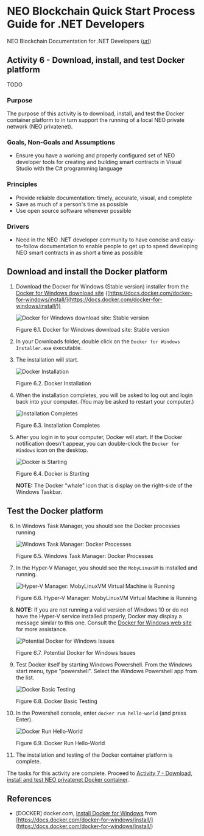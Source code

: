 # NEO Blockchain Quick Start Process Guide for .NET Developers

NEO Blockchain Documentation for .NET Developers ([url](https://github.com/mwherman2000/neo-windocs/tree/master/windocs))

## Activity 6 - Download, install, and test Docker platform

TODO

### Purpose

The purpose of this activity is to download, install, and test the Docker container platform to in turn support the running of a local NEO private network (NEO privatenet).

### Goals, Non-Goals and Assumptions

* Ensure you have a working and properly configured set of NEO developer tools for creating and building smart contracts in Visual Studio with the C# programming language

### Principles

* Provide reliable documentation: timely, accurate, visual, and complete
* Save as much of a person's time as possible
* Use open source software whenever possible

### Drivers

* Need in the NEO .NET developer community to have concise and easy-to-follow documentation to enable people to get up to speed developing NEO smart contracts in as short a time as possible

## Download and install the Docker platform

1. Download the Docker for Windows (Stable version) installer from the [Docker for Windows download site](https://docs.docker.com/docker-for-windows/install/) ([https://docs.docker.com/docker-for-windows/install/](https://docs.docker.com/docker-for-windows/install/))

    ![Docker for Windows download site: Stable version](./images/06-installdockerplatform/Docker0Install.png)
  
    Figure 6.1. Docker for Windows download site: Stable version

2. In your Downloads folder, double click on the `Docker for Windows Installer.exe` executable.

3. The installation will start.

    ![Docker Installation](./images/06-installdockerplatform/Docker1Install.png)
  
    Figure 6.2. Docker Installation

4. When the installation completes, you will be asked to log out and login back into your computer.  (You may be asked to restart your computer.)

    ![Installation Completes](./images/06-installdockerplatform/Docker2Install.png)
  
    Figure 6.3. Installation Completes

5. After you login in to your computer, Docker will start. If the Docker notification doesn't appear, you can double-clock the `Docker for Windows` icon on the desktop.

    ![Docker is Starting](./images/06-installdockerplatform/Docker3Install.png)
  
    Figure 6.4. Docker is Starting

    **NOTE:** The Docker "whale" icon that is display on the right-side of the Windows Taskbar.

## Test the Docker platform

6. In Windows Task Manager, you should see the Docker processes running

    ![Windows Task Manager: Docker Processes](./images/06-installdockerplatform/Docker4Install.png)
  
    Figure 6.5. Windows Task Manager: Docker Processes

7. In the Hyper-V Manager, you should see the `MobyLinuxVM` is installed and running.

    ![Hyper-V Manager: MobyLinuxVM Virtual Machine is Running](./images/06-installdockerplatform/Docker5Install.png)
  
    Figure 6.6. Hyper-V Manager: MobyLinuxVM Virtual Machine is Running

8. **NOTE:** If you are not running a valid version of Windows 10 or do not have the Hyper-V service installed properly, Docker may display a message similar to this one. Consult the [Docker for Windows web site](https://docs.docker.com/docker-for-windows/install/) for more assistance.

    ![Potential Docker for Windows Issues](./images/06-installdockerplatform/Docker6Install.png)
  
    Figure 6.7. Potential Docker for Windows Issues

9. Test Docker itself by starting Windows Powershell. From the Windows start menu, type "powershell".  Select the Windows Powershell app from the list.

    ![Docker Basic Testing](./images/06-installdockerplatform/Docker7Install.png)
  
    Figure 6.8. Docker Basic Testing

10. In the Powershell console, enter `docker run hello-world` (and press Enter).

    ![Docker Run Hello-World](./images/06-installdockerplatform/Docker8Install.png)
  
    Figure 6.9. Docker Run Hello-World

11. The installation and testing of the Docker container platform is complete.

The tasks for this activity are complete. Proceed to [Activity 7 - Download, install and test NEO privatenet Docker container](./07-installneoprivatenetcontainer.md).

## References

* [DOCKER] docker.com, [Install Docker for Windows](https://docs.docker.com/docker-for-windows/install/) from [https://docs.docker.com/docker-for-windows/install/] (https://docs.docker.com/docker-for-windows/install/)


